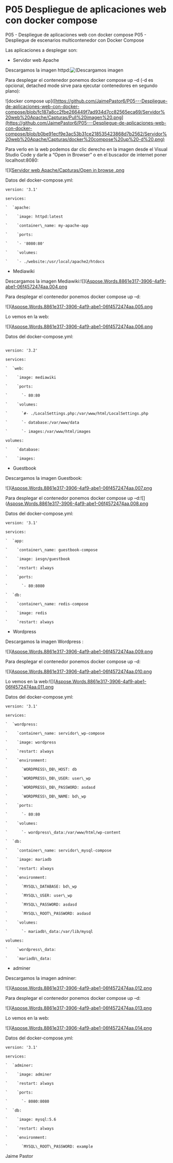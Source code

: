 # P05  Despliegue de aplicaciones web con docker compose
P05 - Despliegue de aplicaciones web con docker compose
P05 - Despliegue de escenarios multicontenedor con Docker Compose

Las aplicaciones a desplegar son: 

- Servidor web Apache

Descargamos la imagen httpd:![(Descargamos imagen](https://github.com/JaimePastor6/P05---Despliegue-de-aplicaciones-web-con-docker-compose/blob/b0be91ecf9e3ac53b31ce218535423868d7b2562/Servidor%20web%20Apache/Capturas/Pull%20imagen%20.png)

Para desplegar el contenedor ponemos docker compose up –d (-d es opcional, detached mode sirve para ejecutar contenedores en segundo plano):

![docker compose up]([https://github.com/JaimePastor6/P05---Despliegue-de-aplicaciones-web-con-docker-compose/blob/fc187a8cc2fbe266449f7ad934d7cc82565eca69/Servidor%20web%20Apache/Capturas/Pull%20imagen%20.png](https://github.com/JaimePastor6/P05---Despliegue-de-aplicaciones-web-con-docker-compose/blob/b0be91ecf9e3ac53b31ce218535423868d7b2562/Servidor%20web%20Apache/Capturas/docker%20compose%20up%20-d%20.png)



Para verlo en la web podemos dar clic derecho en la imagen desde el Visual Studio Code y darle a “Open in Browser” o en el buscador de internet poner localhost:8080:

![]([Servidor web Apache/Capturas/Open in browse .png](https://github.com/JaimePastor6/P05---Despliegue-de-aplicaciones-web-con-docker-compose/blob/b0be91ecf9e3ac53b31ce218535423868d7b2562/Servidor%20web%20Apache/Capturas/Open%20in%20browse%20.png)

Datos del docker-compose.yml:

```
version: '3.1'

services:

`  `apache:

`    `image: httpd:latest

`    `container\_name: my-apache-app

`    `ports:

`    `- '8080:80'

`    `volumes:

`    `- ./website:/usr/local/apache2/htdocs

```



- Mediawiki 

Descargamos la imagen Mediawiki:![]([Aspose.Words.8861e317-3906-4af9-abe1-06f4572474aa.004.png](https://github.com/JaimePastor6/P05---Despliegue-de-aplicaciones-web-con-docker-compose/blob/b0be91ecf9e3ac53b31ce218535423868d7b2562/Mediawiki/Capturas/Docker%20pull%20.png)

Para desplegar el contenedor ponemos docker compose up –d:

![]([Aspose.Words.8861e317-3906-4af9-abe1-06f4572474aa.005.png](https://github.com/JaimePastor6/P05---Despliegue-de-aplicaciones-web-con-docker-compose/blob/b0be91ecf9e3ac53b31ce218535423868d7b2562/Mediawiki/Capturas/Docker%20compose%20up%20-d%20.png)

Lo vemos en la web:

![]([Aspose.Words.8861e317-3906-4af9-abe1-06f4572474aa.006.png](https://github.com/JaimePastor6/P05---Despliegue-de-aplicaciones-web-con-docker-compose/blob/b0be91ecf9e3ac53b31ce218535423868d7b2562/Mediawiki/Capturas/Open%20in%20browser%20.png)

Datos del docker-compose.yml:

```

version: '3.2'

services:

`  `web:

`    `image: mediawiki

`    `ports:

`      `- 80:80

`    `volumes:

`      `#- ./LocalSettings.php:/var/www/html/LocalSettings.php

`      `- database:/var/www/data

`      `- images:/var/www/html/images

volumes:

`    `database:

`    `images:

```


- Guestbook 

Descargamos la imagen Guestbook:

![]([Aspose.Words.8861e317-3906-4af9-abe1-06f4572474aa.007.png](https://github.com/JaimePastor6/P05---Despliegue-de-aplicaciones-web-con-docker-compose/blob/b0be91ecf9e3ac53b31ce218535423868d7b2562/Guestbook/Capturas/pull%20imagen.png)

Para desplegar el contenedor ponemos docker compose up –d:![]([Aspose.Words.8861e317-3906-4af9-abe1-06f4572474aa.008.png](https://github.com/JaimePastor6/P05---Despliegue-de-aplicaciones-web-con-docker-compose/blob/b0be91ecf9e3ac53b31ce218535423868d7b2562/Guestbook/Capturas/docker%20compose%20up%20-d.png)

Datos del docker-compose.yml:


```
version: '3.1'

services:

`  `app:

`    `container\_name: guestbook-compose

`    `image: iesgn/guestbook

`    `restart: always

`    `ports:

`      `- 80:8080

`  `db:

`    `container\_name: redis-compose

`    `image: redis

`    `restart: always
```





- Wordpress 

Descargamos la imagen Wordpress	:

![]([Aspose.Words.8861e317-3906-4af9-abe1-06f4572474aa.009.png](https://github.com/JaimePastor6/P05---Despliegue-de-aplicaciones-web-con-docker-compose/blob/b0be91ecf9e3ac53b31ce218535423868d7b2562/Wordpress/Capturas/imagen%20pull.png)

Para desplegar el contenedor ponemos docker compose up –d:

![]([Aspose.Words.8861e317-3906-4af9-abe1-06f4572474aa.010.png](https://github.com/JaimePastor6/P05---Despliegue-de-aplicaciones-web-con-docker-compose/blob/b0be91ecf9e3ac53b31ce218535423868d7b2562/Wordpress/Capturas/Docker%20compose%20up%20-d.png)

Lo vemos en la web:![]([Aspose.Words.8861e317-3906-4af9-abe1-06f4572474aa.011.png](https://github.com/JaimePastor6/P05---Despliegue-de-aplicaciones-web-con-docker-compose/blob/b0be91ecf9e3ac53b31ce218535423868d7b2562/Wordpress/Capturas/Open%20in%20browser.png)

Datos del docker-compose.yml:

```
version: '3.1'

services:

`  `wordpress:

`    `container\_name: servidor\_wp-compose

`    `image: wordpress

`    `restart: always

`    `environment:

`      `WORDPRESS\_DB\_HOST: db

`      `WORDPRESS\_DB\_USER: user\_wp

`      `WORDPRESS\_DB\_PASSWORD: asdasd

`      `WORDPRESS\_DB\_NAME: bd\_wp

`    `ports:

`      `- 80:80

`    `volumes:

`      `- wordpress\_data:/var/www/html/wp-content

`  `db:

`    `container\_name: servidor\_mysql-compose

`    `image: mariadb

`    `restart: always

`    `environment:

`      `MYSQL\_DATABASE: bd\_wp

`      `MYSQL\_USER: user\_wp

`      `MYSQL\_PASSWORD: asdasd

`      `MYSQL\_ROOT\_PASSWORD: asdasd

`    `volumes:

`      `- mariadb\_data:/var/lib/mysql

volumes:

`    `wordpress\_data:

`    `mariadb\_data:
```





- adminer 

Descargamos la imagen adminer:

![]([Aspose.Words.8861e317-3906-4af9-abe1-06f4572474aa.012.png](https://github.com/JaimePastor6/P05---Despliegue-de-aplicaciones-web-con-docker-compose/blob/b0be91ecf9e3ac53b31ce218535423868d7b2562/adminer/Capturas/pull%20imagen.png)


Para desplegar el contenedor ponemos docker compose up –d:

![]([Aspose.Words.8861e317-3906-4af9-abe1-06f4572474aa.013.png](https://github.com/JaimePastor6/P05---Despliegue-de-aplicaciones-web-con-docker-compose/blob/b0be91ecf9e3ac53b31ce218535423868d7b2562/adminer/Capturas/docker%20compose%20up%20-d%20.png)

Lo vemos en la web:

![]([Aspose.Words.8861e317-3906-4af9-abe1-06f4572474aa.014.png](https://github.com/JaimePastor6/P05---Despliegue-de-aplicaciones-web-con-docker-compose/blob/b0be91ecf9e3ac53b31ce218535423868d7b2562/adminer/Capturas/open%20in%20browser.png)



Datos del docker-compose.yml:

```
version: '3.1'

services:

`  `adminer:

`    `image: adminer

`    `restart: always

`    `ports:

`      `- 8080:8080

`  `db:

`    `image: mysql:5.6

`    `restart: always

`    `environment:

`      `MYSQL\_ROOT\_PASSWORD: example

```












Jaime Pastor
